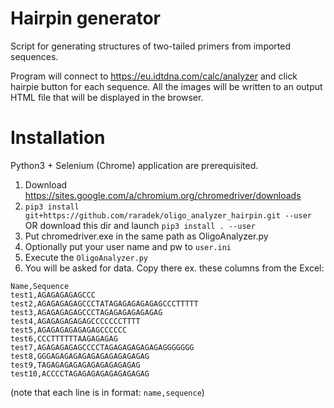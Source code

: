 # Hairpin generator
Script for generating structures of two-tailed primers from imported sequences.

Program will connect to https://eu.idtdna.com/calc/analyzer and click hairpie button for each sequence. All the images will be written to an output HTML file that will be displayed in the browser.

# Installation
Python3 + Selenium (Chrome) application are prerequisited.
1. Download https://sites.google.com/a/chromium.org/chromedriver/downloads
2. `pip3 install git+https://github.com/raradek/oligo_analyzer_hairpin.git --user` OR download this dir and launch `pip3 install . --user`
3. Put chromedriver.exe in the same path as OligoAnalyzer.py
4. Optionally put your user name and pw to `user.ini`
5. Execute the `OligoAnalyzer.py`
6. You will be asked for data. Copy there ex. these columns from the Excel:

```
Name,Sequence
test1,AGAGAGAGAGCCC
test2,AGAGAGAGAGCCCTATAGAGAGAGAGAGCCCTTTTT
test3,AGAGAGAGAGCCCTAGAGAGAGAGAGAG
test4,AGAGAGAGAGAGCCCCCCCTTTT
test5,AGAGAGAGAGAGAGCCCCCC
test6,CCCTTTTTTAAGAGAGAG
test7,AGAGAGAGAGCCCCTAGAGAGAGAGAGAGGGGGGG
test8,GGGAGAGAGAGAGAGAGAGAGAGAG
test9,TAGAGAGAGAGAGAGAGAGAGAG
test10,ACCCCTAGAGAGAGAGAGAGAGAG
```
(note that each line is in format: `name,sequence`)
